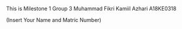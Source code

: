This is Milestone 1 Group 3
Muhammad Fikri Kamiil Azhari A18KE0318

(Insert Your Name and Matric Number)
